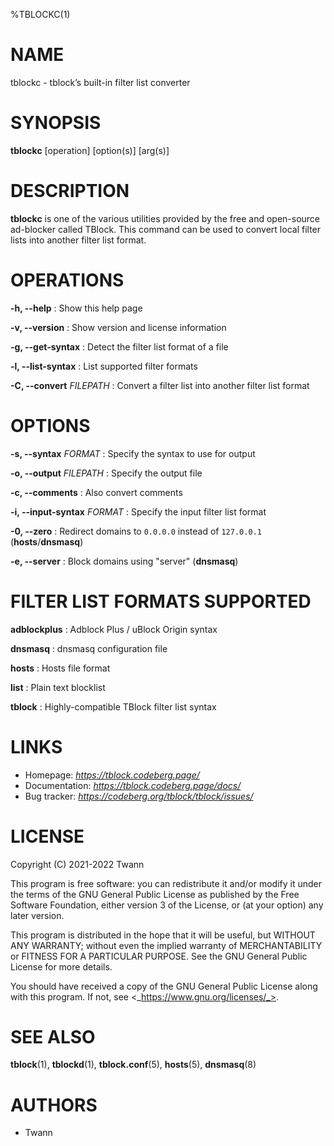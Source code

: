 %TBLOCKC(1)

# NAME

tblockc - tblock’s built-in filter list converter

# SYNOPSIS

**tblockc** \[operation\] \[option(s)\] \[arg(s)\]

# DESCRIPTION

**tblockc** is one of the various utilities provided by the free and open-source ad-blocker called TBlock. This command can be used to convert local filter lists into another filter list format.

# OPERATIONS

**-h, -\-help**
: Show this help page

**-v, -\-version**
: Show version and license information

**-g, -\-get-syntax**
: Detect the filter list format of a file

**-l, -\-list-syntax**
: List supported filter formats

**-C, -\-convert** _FILEPATH_
: Convert a filter list into another filter list format

# OPTIONS

**-s, -\-syntax** _FORMAT_
: Specify the syntax to use for output

**-o, -\-output** _FILEPATH_
: Specify the output file

**-c, -\-comments**
: Also convert comments

**-i, -\-input-syntax** _FORMAT_
: Specify the input filter list format

**-0, -\-zero**
: Redirect domains to `0.0.0.0` instead of `127.0.0.1` (**hosts**/**dnsmasq**)

**-e, -\-server**
: Block domains using "server" (**dnsmasq**)

# FILTER LIST FORMATS SUPPORTED

**adblockplus**
: Adblock Plus / uBlock Origin syntax

**dnsmasq**
: dnsmasq configuration file

**hosts**
: Hosts file format

**list**
: Plain text blocklist

**tblock**
: Highly-compatible TBlock filter list syntax

# LINKS

- Homepage: _https://tblock.codeberg.page/_
- Documentation: _https://tblock.codeberg.page/docs/_
- Bug tracker: _https://codeberg.org/tblock/tblock/issues/_

# LICENSE

Copyright (C) 2021-2022 Twann

This program is free software: you can redistribute it and/or modify
it under the terms of the GNU General Public License as published by
the Free Software Foundation, either version 3 of the License, or
(at your option) any later version.

This program is distributed in the hope that it will be useful,
but WITHOUT ANY WARRANTY; without even the implied warranty of
MERCHANTABILITY or FITNESS FOR A PARTICULAR PURPOSE.  See the
GNU General Public License for more details.

You should have received a copy of the GNU General Public License
along with this program.  If not, see <_https://www.gnu.org/licenses/_>.

# SEE ALSO

**tblock**(1), **tblockd**(1), **tblock.conf**(5), **hosts**(5), **dnsmasq**(8)

# AUTHORS

- Twann

